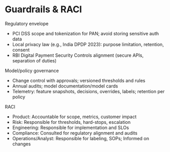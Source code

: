 # Guardrails & RACI

Regulatory envelope
- PCI DSS scope and tokenization for PAN; avoid storing sensitive auth data
- Local privacy law (e.g., India DPDP 2023): purpose limitation, retention, consent
- RBI Digital Payment Security Controls alignment (secure APIs, separation of duties)

Model/policy governance
- Change control with approvals; versioned thresholds and rules
- Annual audits; model documentation/model cards
- Telemetry: feature snapshots, decisions, overrides, labels; retention per policy

RACI
- Product: Accountable for scope, metrics, customer impact
- Risk: Responsible for thresholds, hard-stops, escalation
- Engineering: Responsible for implementation and SLOs
- Compliance: Consulted for regulatory alignment and audits
- Operations/Analyst: Responsible for labeling, SOPs; Informed on changes
